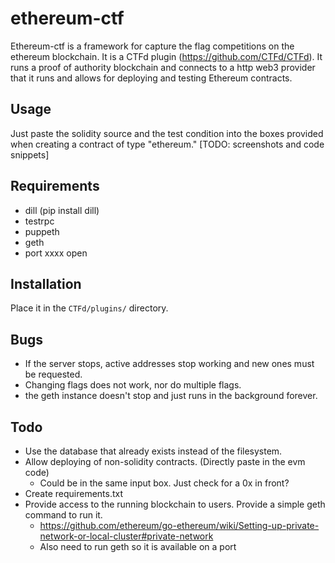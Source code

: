 # ethereum-ctf
Ethereum-ctf is a framework for capture the flag competitions on the ethereum blockchain. It is a CTFd plugin (https://github.com/CTFd/CTFd). It runs a proof of authority blockchain and connects to a http web3 provider that it runs and allows for deploying and testing Ethereum contracts. 
## Usage
Just paste the solidity source and the test condition into the boxes provided when creating a contract of type "ethereum."
[TODO: screenshots and code snippets]
## Requirements
 - dill (pip install dill)
 - testrpc
 - puppeth
 - geth
 - port xxxx open

## Installation
Place it in the `CTFd/plugins/` directory.

## Bugs
 - If the server stops, active addresses stop working and new ones must be requested.
 - Changing flags does not work, nor do multiple flags.
 - the geth instance doesn't stop and just runs in the background forever.

## Todo 
 - Use the database that already exists instead of the filesystem.
 - Allow deploying of non-solidity contracts. (Directly paste in the evm code)
   - Could be in the same input box. Just check for a 0x in front?
 - Create requirements.txt
 - Provide access to the running blockchain to users. Provide a simple geth command to run it.
   - https://github.com/ethereum/go-ethereum/wiki/Setting-up-private-network-or-local-cluster#private-network
   - Also need to run geth so it is available on a port
